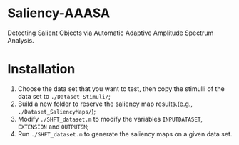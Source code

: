 Saliency-AAASA
==============

Detecting Salient Objects via Automatic Adaptive Amplitude Spectrum Analysis.

Installation
============

1. Choose the data set that you want to test, then copy the stimulli of the data set to `./Dataset_Stimuli/`;
2. Build a new folder to reserve the saliency map results.(e.g., `./Dataset_SaliencyMaps/`);
3. Modify `./SHFT_dataset.m` to modify the variables `INPUTDATASET`, `EXTENSION` and `OUTPUTSM`;
4. Run `./SHFT_dataset.m` to generate the saliency maps on a given data set.
